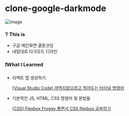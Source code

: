 # clone-google-darkmode
![image](https://user-images.githubusercontent.com/75469131/128415675-4e5d813a-d170-48bf-8e65-f59dd57ca2d0.png)
### ❔ This is

- 구글 메인화면 클론코딩
- 내맘대로 다크모드 디자인

### ❗What I Learned

- 리액트 앱 생성하기

    [[Visual Studio Code] 까먹지않으려고 적어두는 터미널 명령어](https://whkakrkr.tistory.com/entry/React-%EA%B9%8C%EB%A8%B9%EC%A7%80%EC%95%8A%EC%9C%BC%EB%A0%A4%EA%B3%A0-%EC%A0%81%EC%96%B4%EB%91%90%EB%8A%94-%EB%A6%AC%EC%95%A1%ED%8A%B8-%ED%94%84%EB%A1%9C%EC%A0%9D%ED%8A%B8-%EC%83%9D%EC%84%B1-%EB%AA%85%EB%A0%B9%EC%96%B4?category=982843)

- 기본적인 JS, HTML, CSS 명령어 및 문법들

    [[CSS] Flexbox Froggy 풀면서 CSS flexbox 공부하기](https://whkakrkr.tistory.com/entry/CSS-Flexbox-Froggy-CSS-flexbox-%EC%A0%95%EB%8B%B5%EA%B3%BC-%EA%B3%B5%EB%B6%80?category=982843)
